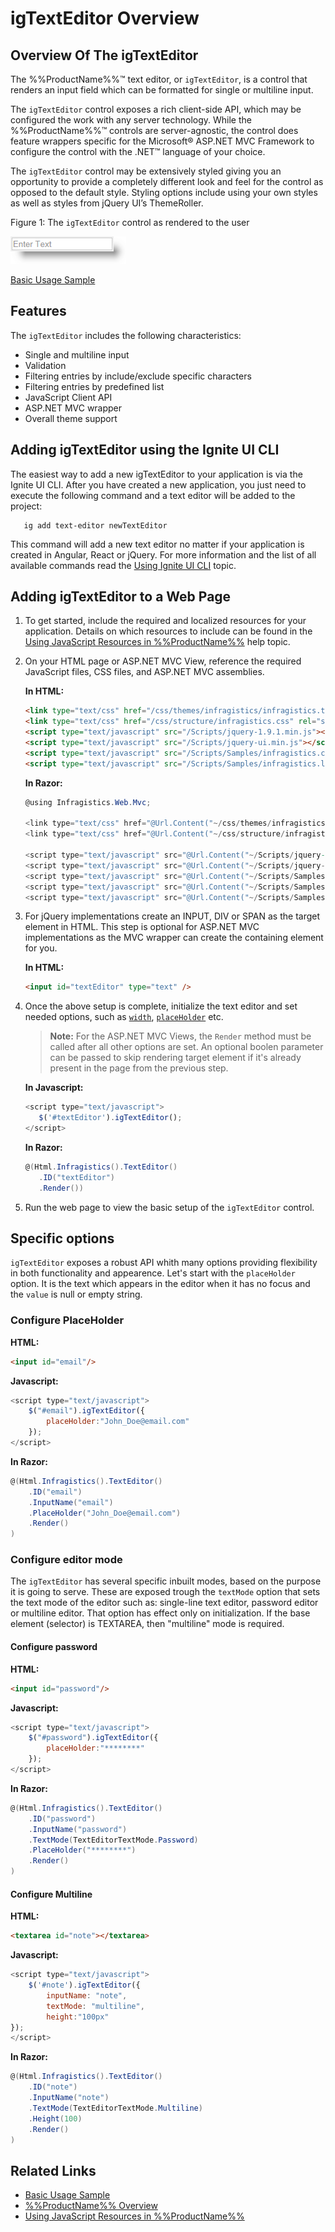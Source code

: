 ﻿<!--
|metadata|
{
    "fileName": "igtexteditor-overview",
    "controlName": "igEditors",
    "tags": ["Editing","Getting Started"]
}
|metadata|
-->

# igTextEditor Overview

## Overview Of The igTextEditor
The %%ProductName%%™ text editor, or `igTextEditor`, is a control that renders an input field which can be formatted for single or multiline input.

The `igTextEditor` control exposes a rich client-side API, which may be configured the work with any server technology. While the %%ProductName%%™ controls are server-agnostic, the control does feature wrappers specific for the Microsoft® ASP.NET MVC Framework to configure the control with the .NET™ language of your choice.

The `igTextEditor` control may be extensively styled giving you an opportunity to provide a completely different look and feel for the control as opposed to the default style. Styling options include using your own styles as well as styles from jQuery UI’s ThemeRoller.

Figure 1: The `igTextEditor` control as rendered to the user

![](images/igTextEditor_Overview.png)

[Basic Usage Sample](%%SamplesUrl%%/editors/basic-usage)

## Features
The `igTextEditor` includes the following characteristics:

-	Single and multiline input
-   Validation
-   Filtering entries by include/exclude specific characters
-   Filtering entries by predefined list
-   JavaScript Client API
-   ASP.NET MVC wrapper
-   Overall theme support

## Adding igTextEditor using the Ignite UI CLI

The easiest way to add a new igTextEditor to your application is via the Ignite UI CLI. After you have created a new application, you just need to execute the following command and a text editor will be added to the project:
```
   ig add text-editor newTextEditor
```

This command will add a new text editor no matter if your application is created in Angular, React or jQuery.
For more information and the list of all available commands read the [Using Ignite UI CLI](Using-Ignite-UI-CLI.html) topic.

## Adding igTextEditor to a Web Page

1.  To get started, include the required and localized resources for your application. Details on which resources to include can be found in the [Using JavaScript Resources in %%ProductName%%](Deployment-Guide-JavaScript-Resources.html) help topic.
2.  On your HTML page or ASP.NET MVC View, reference the required JavaScript files, CSS files, and ASP.NET MVC assemblies.

    **In HTML:**

    ```html
    <link type="text/css" href="/css/themes/infragistics/infragistics.theme.css" rel="stylesheet" />
    <link type="text/css" href="/css/structure/infragistics.css" rel="stylesheet" />
    <script type="text/javascript" src="/Scripts/jquery-1.9.1.min.js"></script>
    <script type="text/javascript" src="/Scripts/jquery-ui.min.js"></script>
    <script type="text/javascript" src="/Scripts/Samples/infragistics.core.js"></script>
	<script type="text/javascript" src="/Scripts/Samples/infragistics.lob.js"></script>
    ```

    **In Razor:**

    ```csharp
    @using Infragistics.Web.Mvc;

    <link type="text/css" href="@Url.Content("~/css/themes/infragistics/infragistics.theme.css")" rel="stylesheet" />
    <link type="text/css" href="@Url.Content("~/css/structure/infragistics.css")" rel="stylesheet" />

    <script type="text/javascript" src="@Url.Content("~/Scripts/jquery-1.9.1.min.js")"></script>
    <script type="text/javascript" src="@Url.Content("~/Scripts/jquery-ui.min.js")"></script>
    <script type="text/javascript" src="@Url.Content("~/Scripts/Samples/infragistics.core.js")"></script>
	<script type="text/javascript" src="@Url.Content("~/Scripts/Samples/infragistics.lob.js")"></script>
    <script type="text/javascript" src="@Url.Content("~/Scripts/Samples/modules/i18n/regional/infragistics.ui.regional-en.js")"></script>
    ```

3.  For jQuery implementations create an INPUT, DIV or SPAN as the target element in HTML. This step is optional for ASP.NET MVC implementations as the MVC wrapper can create the containing element for you.

	**In HTML:**
   	```html
    <input id="textEditor" type="text" />
	```

4.  Once the above setup is complete, initialize the text editor and set needed options, such as [`width`](%%jQueryApiUrl%%/ui.igTextEditor#options:width), [`placeHolder`](%%jQueryApiUrl%%/ui.igTextEditor#options:placeHolder) etc. 

	> **Note:** For the ASP.NET MVC Views, the `Render` method must be called after all other options are set. An optional boolen parameter can be passed to skip rendering target element if it's already present in the page from the previous step.

	**In Javascript:**
	```js
    <script type="text/javascript">
       $('#textEditor').igTextEditor();
    </script>	
	```
	**In Razor:**
	```csharp
    @(Html.Infragistics().TextEditor()
       .ID("textEditor")
       .Render())
	```

5.  Run the web page to view the basic setup of the `igTextEditor` control.

## Specific options
`igTextEditor` exposes a robust API whith many options providing flexibility in both functionality and appearence. Let's start with the `placeHolder` option. It is the text which appears in the editor when it has no focus and the `value` is null or empty string.

### Configure PlaceHolder

**HTML:**

```html
<input id="email"/>
```

**Javascript:**

```js
<script type="text/javascript">
    $("#email").igTextEditor({
        placeHolder:"John_Doe@email.com"
    });
</script>
```

**In Razor:**

```csharp
@(Html.Infragistics().TextEditor()
    .ID("email")
    .InputName("email")
    .PlaceHolder("John_Doe@email.com")
    .Render()
)
```
### Configure editor mode

The `igTextEditor` has several specific inbuilt modes, based on the purpose it is going to serve. These are exposed trough the `textMode` option that sets the text mode of the editor such as: single-line text editor, password editor or multiline editor. That option has effect only on initialization. If the base element (selector) is TEXTAREA, then "multiline" mode is required.

#### Configure password

**HTML:**

```html
<input id="password"/>
```

**Javascript:**

```js
<script type="text/javascript">
    $("#password").igTextEditor({
        placeHolder:"********"
    });
</script>
```

**In Razor:**

```csharp
@(Html.Infragistics().TextEditor()
    .ID("password")
    .InputName("password")
    .TextMode(TextEditorTextMode.Password)
    .PlaceHolder("********")
    .Render()
)
```

#### Configure Multiline

**HTML:**

```html
<textarea id="note"></textarea>
```

**Javascript:**

```js
<script type="text/javascript">
    $('#note').igTextEditor({
        inputName: "note",
        textMode: "multiline",
        height:"100px"
});
</script>
```

**In Razor:**

```csharp
@(Html.Infragistics().TextEditor()
    .ID("note")
    .InputName("note")
    .TextMode(TextEditorTextMode.Multiline)
    .Height(100)
    .Render()
)
```

## Related Links
-   [Basic Usage Sample](%%SamplesUrl%%/editors/basic-usage)
-   [%%ProductName%% Overview](NetAdvantage-for-jQuery-Overview.html)
-   [Using JavaScript Resources in %%ProductName%%](Deployment-Guide-JavaScript-Resources.html)

 

 


